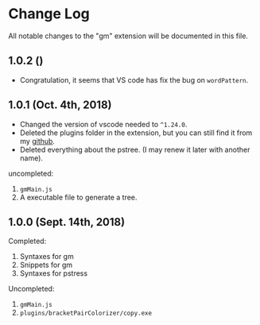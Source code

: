 # Change Log
All notable changes to the "gm" extension will be documented in this file.

<!-- Check [Keep a Changelog](http://keepachangelog.com/) for recommendations on how to structure this file. -->

## 1.0.2 ()

* Congratulation, it seems that VS code has fix the bug on `wordPattern`.

## 1.0.1 (Oct. 4th, 2018)

* Changed the version of vscode needed to `^1.24.0`.
* Deleted the plugins folder in the extension, but you can still find it from my [github](https://github.com/GiacomoZheng/vscode-gm).
* Deleted everything about the pstree. (I may renew it later with another name).

uncompleted:
1. `gmMain.js`
2. A executable file to generate a tree.

##  1.0.0 (Sept. 14th, 2018)
<!-- Initial release -->
Completed:
1. Syntaxes for gm
2. Snippets for gm
3. Syntaxes for pstress

Uncompleted:
1. `gmMain.js`
2. `plugins/bracketPairColorizer/copy.exe`

<!-- ## [Unreleased] -->
